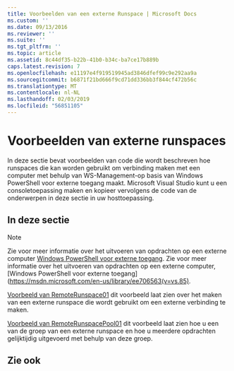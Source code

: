 ```yaml
---
title: Voorbeelden van een externe Runspace | Microsoft Docs
ms.custom: ''
ms.date: 09/13/2016
ms.reviewer: ''
ms.suite: ''
ms.tgt_pltfrm: ''
ms.topic: article
ms.assetid: 8c44df35-b22b-41b0-b34c-ba7ce17b889b
caps.latest.revision: 7
ms.openlocfilehash: e11197e4f919519945ad3846dfef99c9e292aa9a
ms.sourcegitcommit: b6871f21bd666f9cd71dd336bb3f844cf472b56c
ms.translationtype: MT
ms.contentlocale: nl-NL
ms.lasthandoff: 02/03/2019
ms.locfileid: "56851105"
---
```

# <a name="remote-runspace-samples"></a>Voorbeelden van externe runspaces

In deze sectie bevat voorbeelden van code die wordt beschreven hoe runspaces die kan worden gebruikt om verbinding maken met een computer met behulp van WS-Management-op basis van Windows PowerShell voor externe toegang maakt. Microsoft Visual Studio kunt u een consoletoepassing maken en kopieer vervolgens de code van de onderwerpen in deze sectie in uw hosttoepassing.

## <a name="in-this-section"></a>In deze sectie

> [!NOTE]
> Zie voor meer informatie over het uitvoeren van opdrachten op een externe computer [Windows PowerShell voor externe toegang](https://msdn.microsoft.com/en-us/library/ee706563(v=vs.85).aspx).
> Zie voor meer informatie over het uitvoeren van opdrachten op een externe computer, [Windows PowerShell voor externe toegang] (https://msdn.microsoft.com/en-us/library/ee706563(v=vs.85).

 [Voorbeeld van RemoteRunspace01](./remoterunspace01-sample.md) dit voorbeeld laat zien over het maken van een externe runspace die wordt gebruikt om een externe verbinding te maken.

 [Voorbeeld van RemoteRunspacePool01](./remoterunspacepool01-sample.md) dit voorbeeld laat zien hoe u een van de groep van een externe runspace en hoe u meerdere opdrachten gelijktijdig uitgevoerd met behulp van deze groep.

## <a name="see-also"></a>Zie ook
